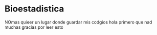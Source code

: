 # Bioestadistica
NOmas quieer un lugar donde guardar mis codgios
hola primero que nad muchas gracias por leer esto 
